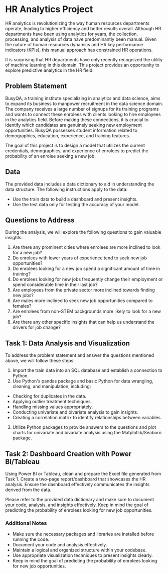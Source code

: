 # HR Analytics Project

HR analytics is revolutionizing the way human resources departments operate, leading to higher efficiency and better results overall. Although HR departments have been using analytics for years, the collection, processing, and analysis of data have predominantly been manual. Given the nature of human resources dynamics and HR key performance indicators (KPIs), this manual approach has constrained HR operations.

It is surprising that HR departments have only recently recognized the utility of machine learning in this domain. This project provides an opportunity to explore predictive analytics in the HR field.

## Problem Statement
BusyQA, a training institute specializing in analytics and data science, aims to expand its business to manpower recruitment in the data science domain. The company receives a large number of signups for its training programs and wants to connect these enrolees with clients looking to hire employees in the analytics field. Before making these connections, it is crucial to identify which candidates are genuinely seeking new employment opportunities. BusyQA possesses student information related to demographics, education, experience, and training features.

The goal of this project is to design a model that utilizes the current credentials, demographics, and experience of enrolees to predict the probability of an enrolee seeking a new job.

## Data
The provided data includes a data dictionary to aid in understanding the data structure. The following instructions apply to the data:

- Use the train data to build a dashboard and present insights.
- Use the test data only for testing the accuracy of your model.
## Questions to Address
During the analysis, we will explore the following questions to gain valuable insights:

1. Are there any prominent cities where enrolees are more inclined to look for a new job?
2. Do enrolees with lower years of experience tend to seek new job opportunities?
3. Do enrolees looking for a new job spend a significant amount of time in training?
4. Do enrolees looking for new jobs frequently change their employment or spend considerable time in their last job?
5. Are employees from the private sector more inclined towards finding new jobs?
6. Are males more inclined to seek new job opportunities compared to females?
7. Are enrolees from non-STEM backgrounds more likely to look for a new job?
8. Are there any other specific insights that can help us understand the drivers for job change?
## Task 1: Data Analysis and Visualization
To address the problem statement and answer the questions mentioned above, we will follow these steps:

1. Import the train data into an SQL database and establish a connection to Python.
2. Use Python's pandas package and basic Python for data wrangling, cleaning, and manipulation, including:
  - Checking for duplicates in the data.
  - Applying outlier treatment techniques.
  - Handling missing values appropriately.
  - Conducting univariate and bivariate analysis to gain insights.
  - Creating a correlation matrix to identify relationships between variables.
3. Utilize Python packages to provide answers to the questions and plot charts for univariate and bivariate analysis using the Matplotlib/Seaborn package.
## Task 2: Dashboard Creation with Power BI/Tableau
Using Power BI or Tableau, clean and prepare the Excel file generated from Task 1. Create a two-page report/dashboard that showcases the HR analysis. Ensure the dashboard effectively communicates the insights derived from the data.

Please refer to the provided data dictionary and make sure to document your code, analysis, and insights effectively. Keep in mind the goal of predicting the probability of enrolees looking for new job opportunities.

### Additional Notes
- Make sure the necessary packages and libraries are installed before running the code.
- Document your code and analysis effectively.
- Maintain a logical and organized structure within your codebase.
- Use appropriate visualization techniques to present insights clearly.
- Keep in mind the goal of predicting the probability of enrolees looking for new job opportunities.
